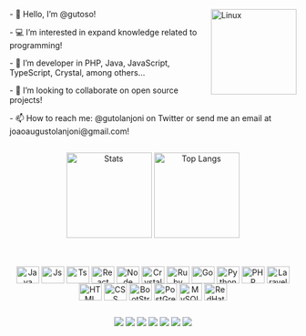 <!-- <img src="https://i.imgur.com/qMQiDSH.gifg" width="100%"/> -->
<div>
<!-- <img src="https://c.tenor.com/FHSANLwBWD4AAAAi/linux-linux-power.gif" min-width="100px" max-width="200px" width="180px" align="right" alt="Linux"> -->

<!-- <img src="https://c.tenor.com/NeJfHqkmdMIAAAAi/tux-linux-penguin.gif" min-width="100px" max-width="200px" width="180px" align="right" alt="Linux"> -->
  
<img src="https://c.tenor.com/S61VCO73mOAAAAAj/linux-tux.gif" min-width="100px" max-width="200px" width="150px" align="right" alt="Linux">

<div align="left">
<p> - 👋 Hello, I’m @gutoso! </p>
<p> - 💻 I’m interested in expand knowledge related to programming! </p>
<p> - 💎 I’m developer in PHP, Java, JavaScript, TypeScript, Crystal, among others... </p>
<p> - 🔮 I’m looking to collaborate on open source projects! </p>
<p> - 📫 How to reach me: @gutolanjoni on Twitter or send me an email at joaoaugustolanjoni@gmail.com! </p>
</div>

##
  
</div>

<div align="center">
<img alt="Stats" height="150em" src="https://github-readme-stats.vercel.app/api?username=gutoso&show_icons=true&theme=tokyonight&bg_color=DEG,001,002,003&hide=contribs"/>
<img alt="Top Langs" height="150em" src="https://github-readme-stats.vercel.app/api/top-langs/?username=gutoso&hide=css&langs_count=6&layout=compact&theme=tokyonight&bg_color=DEG,001,002,003"/> 
</div>

##

<div align="center" style="display: inline_block"><br>
  <img align="center" alt="Java" height="30" width="40" src="https://cdn.jsdelivr.net/gh/devicons/devicon/icons/java/java-original.svg"/>
  <img align="center" alt="Js" height="30" width="40" src="https://cdn.jsdelivr.net/gh/devicons/devicon/icons/javascript/javascript-plain.svg"/>
  <img align="center" alt="Ts" height="30" width="40" src="https://cdn.jsdelivr.net/gh/devicons/devicon/icons/typescript/typescript-plain.svg"/>
  <img align="center" alt="React" height="30" width="40" src="https://cdn.jsdelivr.net/gh/devicons/devicon/icons/react/react-original.svg"/>
  <img align="center" alt="Node" height="30" width="40" src="https://cdn.jsdelivr.net/gh/devicons/devicon/icons/nodejs/nodejs-original.svg" />
  <img align="center" alt="Crystal" height="30" width="40" src="https://cdn.jsdelivr.net/gh/devicons/devicon/icons/crystal/crystal-original.svg"/>
  <img align="center" alt="Ruby" height="30" width="40" src="https://cdn.jsdelivr.net/gh/devicons/devicon/icons/ruby/ruby-original.svg"/>
  <img align="center" alt="Go" height="30" width="40" src="https://cdn.jsdelivr.net/gh/devicons/devicon/icons/go/go-original.svg"/>
  <img align="center" alt="Python" height="30" width="40" src="https://cdn.jsdelivr.net/gh/devicons/devicon/icons/python/python-original.svg"/>
  <img align="center" alt="PHP" height="30" width="40" src="https://cdn.jsdelivr.net/gh/devicons/devicon/icons/php/php-plain.svg"/>
  <img align="center" alt="Laravel" height="30" width="40" src="https://cdn.jsdelivr.net/gh/devicons/devicon/icons/laravel/laravel-plain.svg"/>
  <img align="center" alt="HTML" height="30" width="40" src="https://cdn.jsdelivr.net/gh/devicons/devicon/icons/html5/html5-plain.svg"/>
  <img align="center" alt="CSS" height="30" width="40" src="https://cdn.jsdelivr.net/gh/devicons/devicon/icons/css3/css3-plain.svg"/>
  <img align="center" alt="BootStrap" height="30" width="40" src="https://cdn.jsdelivr.net/gh/devicons/devicon/icons/bootstrap/bootstrap-original.svg" />
  <img align="center" alt="PostGre" height="30" width="40" src="https://cdn.jsdelivr.net/gh/devicons/devicon/icons/postgresql/postgresql-plain.svg"/>
  <img align="center" alt="MySQL" height="30" width="40" src="https://cdn.jsdelivr.net/gh/devicons/devicon/icons/mysql/mysql-plain.svg"/>
  <img align="center" alt="RedHat" height="30" width="40" src="https://cdn.jsdelivr.net/gh/devicons/devicon/icons/redhat/redhat-plain.svg" />
</div>

##

<div align="center" border-radius="20px"> 
 <a href="https://twitter.com/gutolanjoni" target="_blank"><img src="https://img.shields.io/badge/Twitter-1DA1F2?style=for-the-badge&logo=twitter&logoColor=white" target="_blank"></a>
  <a href="https://www.instagram.com/gutolanjoni/" target="_blank"><img src="https://img.shields.io/badge/-Instagram-%23E4405F?style=for-the-badge&logo=instagram&logoColor=white" target="_blank"></a>
   <a href="https://www.linkedin.com/in/joão-augusto-lissoni-lanjoni" target="_blank"><img src="https://img.shields.io/badge/LinkedIn-0077B5?style=for-the-badge&logo=linkedin&logoColor=white" target="_blank"></a>
  <a href="https://dev.to/guto" target="_blank"><img src="https://img.shields.io/badge/dev.to-0A0A0A?style=for-the-badge&logo=dev.to&logoColor=white" target="_blank"></a>
 	<a href="https://www.twitch.tv/holly1v4" target="_blank"><img src="https://img.shields.io/badge/Twitch-9146FF?style=for-the-badge&logo=twitch&logoColor=white" target="_blank"></a>
 <a href="https://discord.gg/5unPwKVETX" target="_blank"><img src="https://img.shields.io/badge/Discord-7289DA?style=for-the-badge&logo=discord&logoColor=white" target="_blank"></a> 
  <a href = "mailto:joaoaugustolanjoni@gmail.com"><img src="https://img.shields.io/badge/Gmail-D14836?style=for-the-badge&logo=gmail&logoColor=white" target="_blank"></a>
</div>


<!-- - 👋 Hi, I’m @gutoso
- 👀 I’m interested in expand knowledge related to programming.
- 🌱 I’m developer in HTML5, CSS, PHP, JavaScript, Java, PostGreSQL, among others.
- 👽 I’m looking to collaborate on open source projects! 
- 📫 How to reach me: @gutolanjoni on Twitter or send me an email at joaoaugustolanjoni@gmail.com!

##

<div align="center">
  <a href="https://github.com/gutoso">
  <img height="150em" src="https://github-readme-stats.vercel.app/api?username=gutoso&show_icons=true&theme=github_dark&include_all_commits=true&count_private=true"/> 
  <img height="150em" src="https://github-readme-stats.vercel.app/api/top-langs/?username=gutoso&layout=compact&langs_count=7&theme=github_dark"/>
</div>

 ##
  
<div align="center" style="display: inline_block"><br>
  <img align="center" alt="HTML" height="30" width="40" src="https://cdn.jsdelivr.net/gh/devicons/devicon/icons/html5/html5-plain.svg">
  <img align="center" alt="CSS" height="30" width="40" src="https://cdn.jsdelivr.net/gh/devicons/devicon/icons/css3/css3-plain.svg">
  <img align="center" alt="PHP" height="30" width="40" src="https://cdn.jsdelivr.net/gh/devicons/devicon/icons/php/php-plain.svg">
  <img align="center" alt="Js" height="30" width="40" src="https://cdn.jsdelivr.net/gh/devicons/devicon/icons/javascript/javascript-plain.svg">
  <img align="center" alt="JQuery" height="30" width="40" src="https://cdn.jsdelivr.net/gh/devicons/devicon/icons/jquery/jquery-plain.svg"> 
  <img align="center" alt="Java" height="30" width="40" src="https://cdn.jsdelivr.net/gh/devicons/devicon/icons/java/java-original.svg">
  <img align="center" alt="Processing" height="30" width="40" src="https://cdn.jsdelivr.net/gh/devicons/devicon/icons/processing/processing-plain.svg">
  <img align="center" alt="Python" height="30" width="40" src="https://cdn.jsdelivr.net/gh/devicons/devicon/icons/python/python-plain.svg">
  <img align="center" alt="Postgre" height="30" width="40" src="https://cdn.jsdelivr.net/gh/devicons/devicon/icons/postgresql/postgresql-plain.svg">
  <img align="center" alt="MySQL" height="30" width="40" src="https://cdn.jsdelivr.net/gh/devicons/devicon/icons/mysql/mysql-plain.svg">
  <img align="center" alt="Ubuntu" height="30" width="40" src="https://cdn.jsdelivr.net/gh/devicons/devicon/icons/ubuntu/ubuntu-plain-wordmark.svg">
  <img align="center" alt="Linux" height="30" width="40" src="https://cdn.jsdelivr.net/gh/devicons/devicon/icons/linux/linux-original.svg">
</div>


##

<div align="center"> 
 <a href="https://twitter.com/gutolanjoni" target="_blank"><img src="https://img.shields.io/badge/Twitter-1DA1F2?style=for-the-badge&logo=twitter&logoColor=white" target="_blank"></a>
  <a href="https://www.instagram.com/gutolanjoni/" target="_blank"><img src="https://img.shields.io/badge/-Instagram-%23E4405F?style=for-the-badge&logo=instagram&logoColor=white" target="_blank"></a>
   <a href="https://www.linkedin.com/in/joão-augusto-lissoni-lanjoni" target="_blank"><img src="https://img.shields.io/badge/LinkedIn-0077B5?style=for-the-badge&logo=linkedin&logoColor=white" target="_blank"></a>
  <a href="https://dev.to/guto" target="_blank"><img src="https://img.shields.io/badge/dev.to-0A0A0A?style=for-the-badge&logo=dev.to&logoColor=white" target="_blank"></a>
 	<a href="https://www.twitch.tv/holly1v4" target="_blank"><img src="https://img.shields.io/badge/Twitch-9146FF?style=for-the-badge&logo=twitch&logoColor=white" target="_blank"></a>
 <a href="https://discord.gg/5unPwKVETX" target="_blank"><img src="https://img.shields.io/badge/Discord-7289DA?style=for-the-badge&logo=discord&logoColor=white" target="_blank"></a> 
  <a href = "mailto:joaoaugustolanjoni@gmail.com"><img src="https://img.shields.io/badge/-Gmail-%23333?style=for-the-badge&logo=gmail&logoColor=white" target="_blank"></a>
 
  <!-- ![Snake animation](https://github.com/gutoso/gutoso/blob/output/github-contribution-grid-snake.svg) -->

<!-- Aqui apaga </div> -->

<!---
👻 thank you 👻

Meu nome é João Augusto Lissoni Lanjoni, atualmente finalizando Técnico em Informática pelo IFSP, e busco expandir os conhecimentos relacionados a programação, 
com foco em Front-End, mas sempre tentando aprender de tudo 🔍 

Atualmente residindo no interior do estado de São Paulo.
--->
